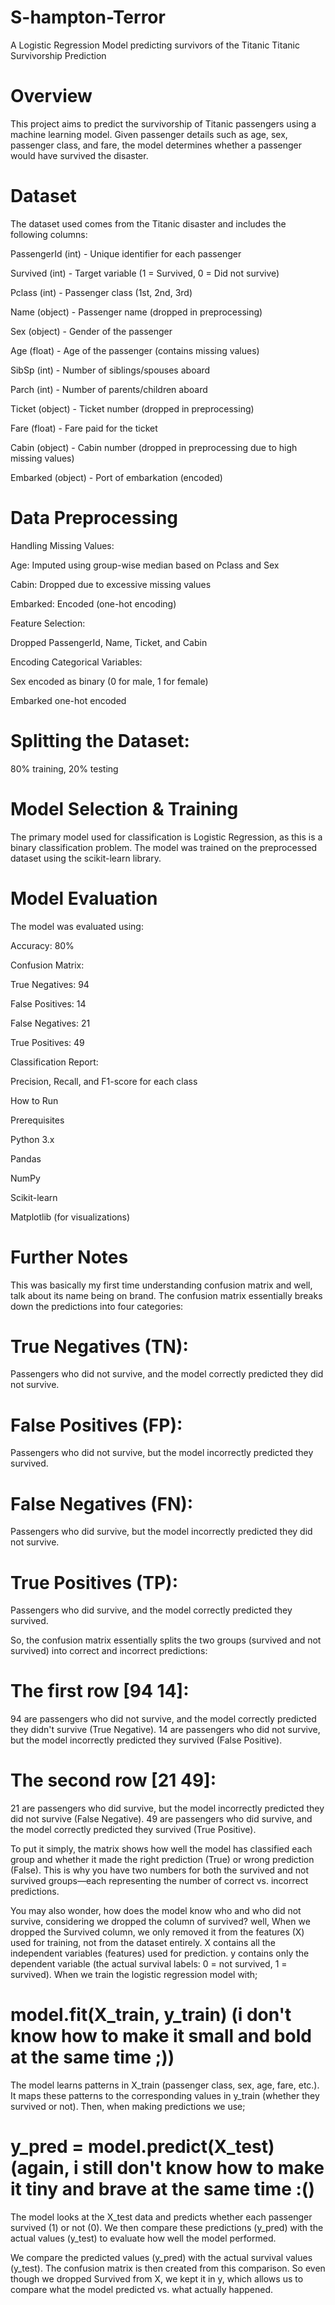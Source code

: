 # S-hampton-Terror
A Logistic Regression Model predicting survivors of the Titanic
Titanic Survivorship Prediction

# Overview

This project aims to predict the survivorship of Titanic passengers using a machine learning model. Given passenger details such as age, sex, passenger class, and fare, the model determines whether a passenger would have survived the disaster.

# Dataset

The dataset used comes from the Titanic disaster and includes the following columns:

PassengerId (int) - Unique identifier for each passenger

Survived (int) - Target variable (1 = Survived, 0 = Did not survive)

Pclass (int) - Passenger class (1st, 2nd, 3rd)

Name (object) - Passenger name (dropped in preprocessing)

Sex (object) - Gender of the passenger

Age (float) - Age of the passenger (contains missing values)

SibSp (int) - Number of siblings/spouses aboard

Parch (int) - Number of parents/children aboard

Ticket (object) - Ticket number (dropped in preprocessing)

Fare (float) - Fare paid for the ticket

Cabin (object) - Cabin number (dropped in preprocessing due to high missing values)

Embarked (object) - Port of embarkation (encoded)

# Data Preprocessing

Handling Missing Values:

Age: Imputed using group-wise median based on Pclass and Sex

Cabin: Dropped due to excessive missing values

Embarked: Encoded (one-hot encoding)

Feature Selection:

Dropped PassengerId, Name, Ticket, and Cabin

Encoding Categorical Variables:

Sex encoded as binary (0 for male, 1 for female)

Embarked one-hot encoded

# Splitting the Dataset:

80% training, 20% testing

# Model Selection & Training

The primary model used for classification is Logistic Regression, as this is a binary classification problem. The model was trained on the preprocessed dataset using the scikit-learn library.

# Model Evaluation

The model was evaluated using:

Accuracy: 80%

Confusion Matrix:

True Negatives: 94

False Positives: 14

False Negatives: 21

True Positives: 49

Classification Report:

Precision, Recall, and F1-score for each class

How to Run

Prerequisites

Python 3.x

Pandas

NumPy

Scikit-learn

Matplotlib (for visualizations)

# Further Notes
This was basically my first time understanding confusion matrix and well, talk about its name being on brand.
The confusion matrix essentially breaks down the predictions into four categories:

# True Negatives (TN):
Passengers who did not survive, and the model correctly predicted they did not survive.
# False Positives (FP):
Passengers who did not survive, but the model incorrectly predicted they survived.
# False Negatives (FN):
Passengers who did survive, but the model incorrectly predicted they did not survive.
# True Positives (TP):
Passengers who did survive, and the model correctly predicted they survived.

So, the confusion matrix essentially splits the two groups (survived and not survived) into correct and incorrect predictions:

# The first row [94 14]:

94 are passengers who did not survive, and the model correctly predicted they didn't survive (True Negative).
14 are passengers who did not survive, but the model incorrectly predicted they survived (False Positive).

# The second row [21 49]:

21 are passengers who did survive, but the model incorrectly predicted they did not survive (False Negative).
49 are passengers who did survive, and the model correctly predicted they survived (True Positive).

To put it simply, the matrix shows how well the model has classified each group and whether it made the right prediction (True) or wrong prediction (False). This is why you have two numbers for both the survived and not survived groups—each representing the number of correct vs. incorrect predictions.

You may also wonder,  how does the model know who and who did not survive, considering we dropped the column of survived?
well, When we dropped the Survived column, we only removed it from the features (X) used for training, not from the dataset entirely.
X contains all the independent variables (features) used for prediction.
y contains only the dependent variable (the actual survival labels: 0 = not survived, 1 = survived).
When we train the logistic regression model with;
# model.fit(X_train, y_train)  (i don't know how to make it small and bold at the same time ;))
The model learns patterns in X_train (passenger class, sex, age, fare, etc.).
It maps these patterns to the corresponding values in y_train (whether they survived or not).
Then, when making predictions we use;
# y_pred = model.predict(X_test) (again, i still don't know how to make it tiny and brave at the same time :()
The model looks at the X_test data and predicts whether each passenger survived (1) or not (0).
We then compare these predictions (y_pred) with the actual values (y_test) to evaluate how well the model performed.

We compare the predicted values (y_pred) with the actual survival values (y_test).
The confusion matrix is then created from this comparison.
So even though we dropped Survived from X, we kept it in y, which allows us to compare what the model predicted vs. what actually happened.


